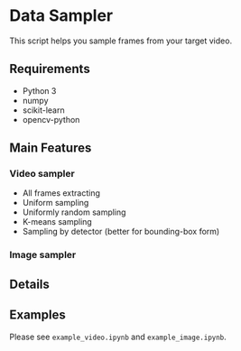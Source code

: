 # Data Sampler

This script helps you sample frames from your target video.

## Requirements

- Python 3
- numpy
- scikit-learn
- opencv-python

## Main Features

### Video sampler

- All frames extracting
- Uniform sampling
- Uniformly random sampling
- K-means sampling 
- Sampling by detector (better for bounding-box form)

### Image sampler

## Details

## Examples

Please see `example_video.ipynb` and `example_image.ipynb`.
